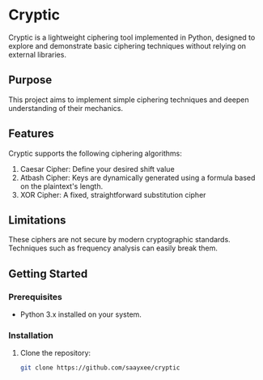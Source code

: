 # Cryptic

Cryptic is a lightweight ciphering tool implemented in Python, designed to explore and demonstrate basic ciphering techniques without relying on external libraries.

## Purpose
This project aims to implement simple ciphering techniques and deepen understanding of their mechanics.

## Features

Cryptic supports the following ciphering algorithms:

1.  Caesar Cipher: Define your desired shift value  
2.  Atbash Cipher: Keys are dynamically generated using a formula based on the plaintext's length.  
3.  XOR Cipher: A fixed, straightforward substitution cipher

## Limitations

These ciphers are not secure by modern cryptographic standards. Techniques such as frequency analysis can easily break them.  

## Getting Started

### Prerequisites
- Python 3.x installed on your system.

### Installation

1. Clone the repository:

   ```bash
   git clone https://github.com/saayxee/cryptic
